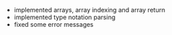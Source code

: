 - implemented arrays, array indexing and array return
- implemented type notation parsing
- fixed some error messages
